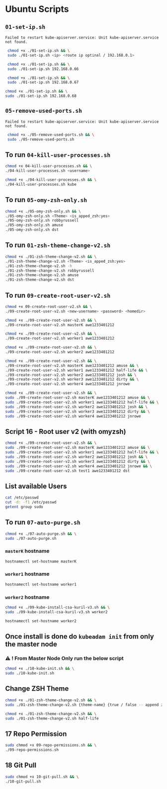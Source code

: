 # Ubuntu Scripts

## `01-set-ip.sh`

`Failed to restart kube-apiserver.service: Unit kube-apiserver.service not found.`

```bash
 chmod +x ./01-set-ip.sh && \
 sudo ./01-set-ip.sh <ip> <route ip optinal / 192.168.0.1>
 ```

```bash
 chmod +x ./01-set-ip.sh && \
 sudo ./01-set-ip.sh 192.168.0.66
 ```

```bash
 chmod +x ./01-set-ip.sh && \
 sudo ./01-set-ip.sh 192.168.0.67
 ```

```bash
chmod +x ./01-set-ip.sh && \
sudo ./01-set-ip.sh 192.168.0.68
```

## `05-remove-used-ports.sh`

`Failed to restart kube-apiserver.service: Unit kube-apiserver.service not found.`

```bash
 chmod +x ./05-remove-used-ports.sh && \
 sudo ./05-remove-used-ports.sh 
 ```

## To run `04-kill-user-processes.sh`

```bash
chmod +x 04-kill-user-processes.sh && \
./04-kill-user-processes.sh <username>
```

```bash
chmod +x ./04-kill-user-processes.sh && \
./04-kill-user-processes.sh kube
```

## To run `05-omy-zsh-only.sh`

```bash
chmod +x ./05-omy-zsh-only.sh && \
./05-omy-zsh-only.sh <Theme> <is_apped_zsh:yes>
./05-omy-zsh-only.sh robbyrussell
./05-omy-zsh-only.sh amuse
./05-omy-zsh-only.sh dst
```


## To run `01-zsh-theme-change-v2.sh`

```bash
chmod +x ./01-zsh-theme-change-v2.sh && \
./01-zsh-theme-change-v2.sh <Theme> <is_apped_zsh:yes>
./01-zsh-theme-change-v2.sh -h
./01-zsh-theme-change-v2.sh robbyrussell
./01-zsh-theme-change-v2.sh amuse
./01-zsh-theme-change-v2.sh dst
```

## To run `09-create-root-user-v2.sh`

```bash
chmod +x 09-create-root-user-v2.sh && \
./09-create-root-user-v2.sh <new-username> <password> <homedir>
```

```bash
chmod +x ./09-create-root-user-v2.sh && \
./09-create-root-user-v2.sh masterK awe1233401212
```

```bash
chmod +x ./09-create-root-user-v2.sh && \
./09-create-root-user-v2.sh worker1 awe1233401212
```

```bash
chmod +x ./09-create-root-user-v2.sh && \
./09-create-root-user-v2.sh worker2 awe1233401212
```

```bash
chmod +x ./09-create-root-user-v2.sh && \
./09-create-root-user-v2.sh masterK awe1233401212 amuse && \
./09-create-root-user-v2.sh worker1 awe1233401212 half-life && \
./09-create-root-user-v2.sh worker2 awe1233401212 josh && \
./09-create-root-user-v2.sh worker3 awe1233401212 dirty && \
./09-create-root-user-v2.sh worker4 awe1233401212 jnrowe
```

```bash
chmod +x ./09-create-root-user-v2.sh && \
sudo ./09-create-root-user-v2.sh masterK awe1233401212 amuse && \
sudo ./09-create-root-user-v2.sh worker1 awe1233401212 half-life && \
sudo ./09-create-root-user-v2.sh worker2 awe1233401212 josh && \
sudo ./09-create-root-user-v2.sh worker3 awe1233401212 dirty && \
sudo ./09-create-root-user-v2.sh worker4 awe1233401212 jnrowe
```

## Script 16 - Root user v2 (with omyzsh)

```bash
chmod +x ./09-create-root-user-v2.sh && \
sudo ./09-create-root-user-v2.sh masterK awe1233401212 amuse && \
sudo ./09-create-root-user-v2.sh worker1 awe1233401212 half-life && \
sudo ./09-create-root-user-v2.sh worker2 awe1233401212 josh && \
sudo ./09-create-root-user-v2.sh worker3 awe1233401212 dirty && \
sudo ./09-create-root-user-v2.sh worker4 awe1233401212 jnrowe && \
sudo ./09-create-root-user-v2.sh test1 awe1233401212 dst

```
## List available Users

```bash
cat /etc/passwd
cut -d: -f1 /etc/passwd
getent group sudo
```

## To run `07-auto-purge.sh`

```bash
chmod +x ./07-auto-purge.sh && \
sudo ./07-auto-purge.sh
```

### `masterK` hostname


```bash
hostnamectl set-hostname masterK
```

### `worker1` hostname

```bash
hostnamectl set-hostname worker1
```

### `worker2` hostname

```bash
chmod +x ./09-kube-install-csa-kuril-v3.sh && \
sudo ./09-kube-install-csa-kuril-v3.sh worker2
```

```bash
hostnamectl set-hostname worker2
```


## Once install is done do `kubeadam init` from only the master node

### ⚠️ ! From Master Node Only run the below script

```bash
chmod +x ./10-kube-init.sh && \
sudo ./10-kube-init.sh
```

## Change ZSH Theme

```bash
chmod +x ./01-zsh-theme-change-v2.sh && \
sudo ./01-zsh-theme-change-v2.sh {theme-name} {true / false -- append zshrc}
```

```bash
chmod +x ./01-zsh-theme-change-v2.sh && \
sudo ./01-zsh-theme-change-v2.sh half-life
```

## 17 Repo Permission

```bash
sudo chmod +x 09-repo-permissions.sh && \
./09-repo-permissions.sh
```
## 18 Git Pull

```bash
sudo chmod +x 10-git-pull.sh && \
./10-git-pull.sh
```
